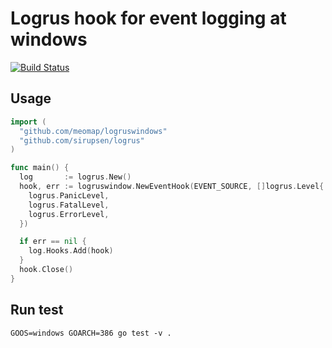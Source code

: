 # Logrus hook for event logging at windows

[![Build Status](https://travis-ci.org/meomap/logruswindows.svg?branch=master)](https://travis-ci.org/meomap/logruswindows)

## Usage
```go
import (
  "github.com/meomap/logruswindows"
  "github.com/sirupsen/logrus"
)

func main() {
  log       := logrus.New()
  hook, err := logruswindow.NewEventHook(EVENT_SOURCE, []logrus.Level{
    logrus.PanicLevel,
    logrus.FatalLevel,
    logrus.ErrorLevel,
  })

  if err == nil {
    log.Hooks.Add(hook)
  }
  hook.Close()
}
```

## Run test
```
GOOS=windows GOARCH=386 go test -v .
```

